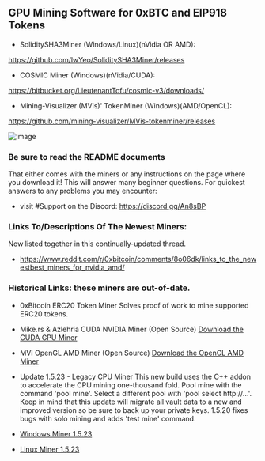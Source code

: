 ## GPU Mining Software for 0xBTC and EIP918 Tokens 

* SoliditySHA3Miner (Windows/Linux)(nVidia OR AMD):

https://github.com/lwYeo/SoliditySHA3Miner/releases


* COSMIC Miner (Windows)(nVidia/CUDA): 

 https://bitbucket.org/LieutenantTofu/cosmic-v3/downloads/
 

* Mining-Visualizer (MVis)' TokenMiner (Windows)(AMD/OpenCL): 

https://github.com/mining-visualizer/MVis-tokenminer/releases


![image](blob:https://imgur.com/9688713e-f01e-415e-9e5c-ee3c1fa57516)


### Be sure to read the README documents
That either comes with the miners or any instructions on the page where you download it! This will answer many beginner questions. For quickest answers to any problems you may encounter:
* visit #Support on the Discord: https://discord.gg/An8sBP

### Links To/Descriptions Of The Newest Miners:
Now listed together in this continually-updated thread.
* https://www.reddit.com/r/0xbitcoin/comments/8o06dk/links_to_the_newestbest_miners_for_nvidia_amd/





### Historical Links: these miners are out-of-date.

* 0xBitcoin ERC20 Token Miner
Solves proof of work to mine supported ERC20 tokens.

* Mike.rs & Azlehria CUDA NVIDIA Miner (Open Source)
[Download the CUDA GPU Miner](https://github.com/azlehria/0xbitcoin-gpuminer/releases)

* MVI OpenGL AMD Miner (Open Source)
[Download the OpenCL AMD Miner](https://github.com/mining-visualizer/MVis-tokenminer/releases)

* Update 1.5.23 - Legacy CPU Miner
This new build uses the C++ addon to accelerate the CPU mining one-thousand fold.  Pool mine with the command 'pool mine'.  Select a different pool with 'pool select http://...'.  Keep in mind that this update will migrate all vault data to a new and improved version so be sure to back up your private keys.  1.5.20 fixes bugs with solo mining and adds 'test mine' command.

* [Windows Miner 1.5.23](https://github.com/0xbitcoin/0xbitcoin-miner/raw/master/dist/0xbtcminer-win.zip)
* [Linux Miner 1.5.23](https://github.com/0xbitcoin/0xbitcoin-miner/raw/master/dist/0xbtcminer-linux.zip)
